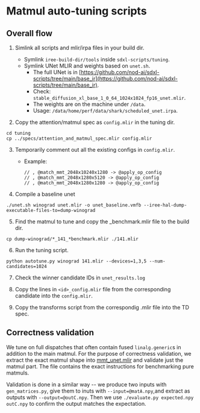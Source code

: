 # Matmul auto-tuning scripts

## Overall flow

1. Simlink all scripts and mlir/irpa files in your build dir.
   - Symlink `iree-build-dir/tools` inside `sdxl-scripts/tuning`.
   - Symlink UNet MLIR and weights based on `unet.sh`.
     - The full UNet is in [https://github.com/nod-ai/sdxl-scripts/tree/main/base_ir](https://github.com/nod-ai/sdxl-scripts/tree/main/base_ir).
     - Check: `stable_diffusion_xl_base_1_0_64_1024x1024_fp16_unet.mlir`.
     - The weights are on the machine under `/data`.
     - Usage: `/data/home/perf/data/shark/scheduled_unet.irpa`.

2. Copy the attention/matmul spec as `config.mlir` in the tuning dir. 
```shell
cd tuning
cp ../specs/attention_and_matmul_spec.mlir config.mlir
```

3. Temporarily comment out all the existing configs in `config.mlir`.
   - Example:
     ```mlir
     // , @match_mmt_2048x10240x1280 -> @apply_op_config
     // , @match_mmt_2048x1280x5120 -> @apply_op_config
     // , @match_mmt_2048x1280x1280 -> @apply_op_config
     ```

4. Compile a baseline unet
```shell
./unet.sh winograd unet.mlir -o unet_baseline.vmfb --iree-hal-dump-executable-files-to=dump-winograd
```

5. Find the matmul to tune and copy the _benchmark.mlir file to the build dir.
```shell
cp dump-winograd/*_141_*benchmark.mlir ./141.mlir
```

6. Run the tuning script.
```shell
python autotune.py winograd 141.mlir --devices=1,3,5 --num-candidates=1024
```

7. Check the winner candidate IDs in `unet_results.log`

8. Copy the lines in `<id>_config.mlir` file from the corresponding candidate into the `config.mlir`.

9. Copy the transforms script from the correspondig .mlir file into the TD spec.

## Correctness validation

We tune on full dispatches that often contain fused `linalg.generic`s in
addition to the main matmul. For the purpose of correctness validation, we
extract the exact matmul shape into [mmt_unet.mlir](./mmt_net.mlir) and validate
just the matmul part. The file contains the exact instructions for benchmarking
pure matmuls.

Validation is done in a similar way -- we produce two inputs with
`gen_matrices.py`, give them to inuts with `--input=@matA.npy`,and extract as
outputs with `--output=@outC.npy`. Then we use `./evaluate.py expected.npy
outC.npy` to confirm the output matches the expectation.
